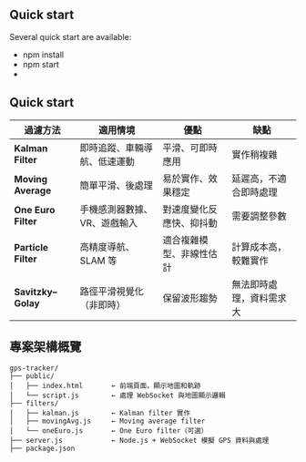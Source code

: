 ## Quick start

Several quick start are available:
- npm install
- npm start
- 
## Quick start

| 過濾方法                | 適用情境            | 優點           | 缺點           |
| ------------------- | --------------- | ------------ | ------------ |
| **Kalman Filter**   | 即時追蹤、車輛導航、低速運動  | 平滑、可即時應用     | 實作稍複雜        |
| **Moving Average**  | 簡單平滑、後處理        | 易於實作、效果穩定    | 延遲高，不適合即時處理  |
| **One Euro Filter** | 手機感測器數據、VR、遊戲輸入 | 對速度變化反應快、抑抖動 | 需要調整參數       |
| **Particle Filter** | 高精度導航、SLAM 等    | 適合複雜模型、非線性估計 | 計算成本高，較難實作   |
| **Savitzky–Golay**  | 路徑平滑視覺化（非即時）    | 保留波形趨勢       | 無法即時處理，資料需求大 |

## 專案架構概覽

```text
gps-tracker/
├── public/
│   ├── index.html       ← 前端頁面，顯示地圖和軌跡
│   └── script.js        ← 處理 WebSocket 與地圖顯示邏輯
├── filters/
│   ├── kalman.js        ← Kalman filter 實作
│   ├── movingAvg.js     ← Moving average filter
│   └── oneEuro.js       ← One Euro filter（可選）
├── server.js            ← Node.js + WebSocket 模擬 GPS 資料與處理
├── package.json
 ```
